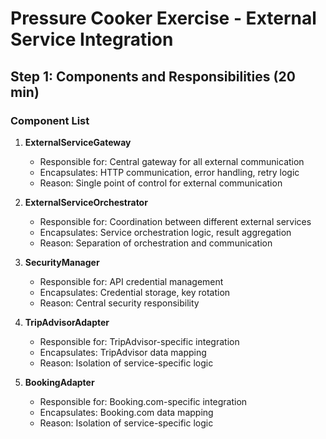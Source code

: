 # Pressure Cooker Exercise - External Service Integration

## Step 1: Components and Responsibilities (20 min)

### Component List
1. **ExternalServiceGateway**
   - Responsible for: Central gateway for all external communication
   - Encapsulates: HTTP communication, error handling, retry logic
   - Reason: Single point of control for external communication

2. **ExternalServiceOrchestrator**
   - Responsible for: Coordination between different external services
   - Encapsulates: Service orchestration logic, result aggregation
   - Reason: Separation of orchestration and communication

3. **SecurityManager**
   - Responsible for: API credential management
   - Encapsulates: Credential storage, key rotation
   - Reason: Central security responsibility

4. **TripAdvisorAdapter**
   - Responsible for: TripAdvisor-specific integration
   - Encapsulates: TripAdvisor data mapping
   - Reason: Isolation of service-specific logic

5. **BookingAdapter**
   - Responsible for: Booking.com-specific integration
   - Encapsulates: Booking.com data mapping
   - Reason: Isolation of service-specific logic 